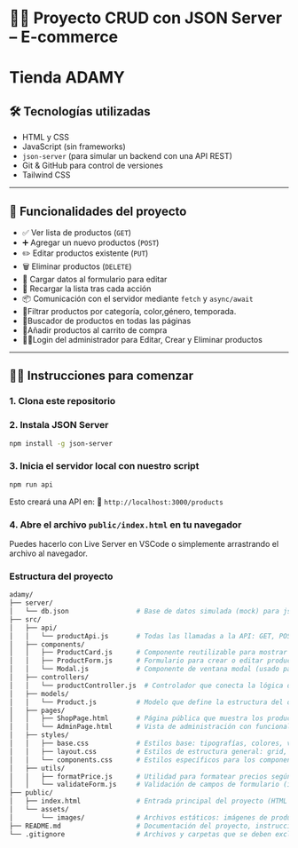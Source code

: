 # 👘👚 Proyecto CRUD con JSON Server – E-commerce

# Tienda ADAMY

## 🛠️ Tecnologías utilizadas

- HTML y CSS
- JavaScript (sin frameworks)
- `json-server` (para simular un backend con una API REST)
- Git & GitHub para control de versiones
- Tailwind CSS

---

## 🚀 Funcionalidades del proyecto

- ✅ Ver lista de productos (`GET`)
- ➕ Agregar un nuevo productos (`POST`)
- ✏️ Editar productos existente (`PUT`)
- 🗑️ Eliminar productos (`DELETE`)
- 🧠 Cargar datos al formulario para editar
- 🔄 Recargar la lista tras cada acción
- 📦 Comunicación con el servidor mediante `fetch` y `async/await`
- 📁Filtrar productos por categoría, color,género, temporada.
- 🔎Buscador de productos en todas las páginas
- 🛒Añadir productos al carrito de compra
- 🙍‍♂️Login del administrador para Editar, Crear y Eliminar productos

---

## 🧑‍💻 Instrucciones para comenzar

### 1. Clona este repositorio


### 2. Instala JSON Server

```bash
npm install -g json-server
```

### 3. Inicia el servidor local con nuestro script

```bash
npm run api
```

Esto creará una API en:
📍 `http://localhost:3000/products`

### 4. Abre el archivo `public/index.html` en tu navegador

Puedes hacerlo con Live Server en VSCode o simplemente arrastrando el archivo al navegador.

### Estructura del proyecto

```bash
adamy/
├── server/
│   └── db.json                 # Base de datos simulada (mock) para json-server
├── src/
│   ├── api/
│   │   └── productApi.js       # Todas las llamadas a la API: GET, POST, PUT, DELETE
│   ├── components/
│   │   ├── ProductCard.js      # Componente reutilizable para mostrar un producto
│   │   ├── ProductForm.js      # Formulario para crear o editar productos
│   │   └── Modal.js            # Componente de ventana modal (usado para confirmaciones o formularios)
│   ├── controllers/
│   │   └── productController.js  # Controlador que conecta la lógica de UI con la API
│   ├── models/
│   │   └── Product.js          # Modelo que define la estructura del objeto Producto
│   ├── pages/
│   │   ├── ShopPage.html       # Página pública que muestra los productos (catálogo)
│   │   └── AdminPage.html      # Vista de administración con funcionalidades CRUD
│   ├── styles/
│   │   ├── base.css            # Estilos base: tipografías, colores, variables, reset CSS
│   │   ├── layout.css          # Estilos de estructura general: grid, flex, espaciado
│   │   └── components.css      # Estilos específicos para los componentes de UI (cards, botones, modales)
│   ├── utils/
│   │   ├── formatPrice.js      # Utilidad para formatear precios según moneda
│   │   └── validateForm.js     # Validación de campos de formulario (inputs vacíos, tipos, etc.)
├── public/
│   ├── index.html              # Entrada principal del proyecto (HTML raíz)
│   └── assets/
│       └── images/             # Archivos estáticos: imágenes de productos y logotipo
├── README.md                   # Documentación del proyecto, instrucciones y dependencias
└── .gitignore                  # Archivos y carpetas que se deben excluir del repositorio (como node_modules)


```
